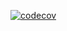 [![codecov](https://codecov.io/gh/hodadako/blog/branch/main/graph/badge.svg)](https://codecov.io/gh/hodadako/blog)